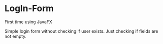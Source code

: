 # LogIn-Form
First time using JavaFX

Simple login form without checking if user exists. Just checking if fields are not empty. 
